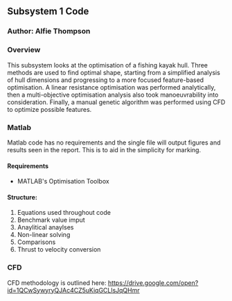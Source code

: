 ## Subsystem 1 Code
### Author: Alfie Thompson
### Overview
This subsystem looks at the optimisation of a fishing kayak hull. Three methods are used to find optimal shape, starting from a simplified  analysis of hull dimensions and progressing to a more focused feature-based optimisation. A linear resistance optimisation was performed analytically, then a multi-objective optimisation analysis also took manoeuvrability into consideration. Finally, a manual genetic algorithm was performed using CFD to optimize possible features.

### Matlab
Matlab code has no requirements and the single file will output figures and results seen in the report.
This is to aid in the simplicity for marking.

#### Requirements
- MATLAB's Optimisation Toolbox

#### Structure:
1. Equations used throughout code
2. Benchmark value imput
3. Anaylitical anaylses
4. Non-linear solving
5. Comparisons
6. Thrust to velocity conversion

### CFD
CFD methodology is outlined here:
https://drive.google.com/open?id=1QCwSywyryQJAc4CZ5uKiqGCLlsJqQHmr
